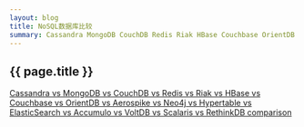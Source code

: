 ```yaml
---
layout: blog
title: NoSQL数据库比较
summary: Cassandra MongoDB CouchDB Redis Riak HBase Couchbase OrientDB Aerospike Neo4j Hypertable ElasticSearch Accumulo VoltDB Scalaris RethinkDB
---
```


## {{ page.title }}

[Cassandra vs MongoDB vs CouchDB vs Redis vs Riak vs HBase vs Couchbase vs OrientDB vs Aerospike vs Neo4j vs Hypertable vs ElasticSearch vs Accumulo vs VoltDB vs Scalaris vs RethinkDB comparison](https://kkovacs.eu/cassandra-vs-mongodb-vs-couchdb-vs-redis)

